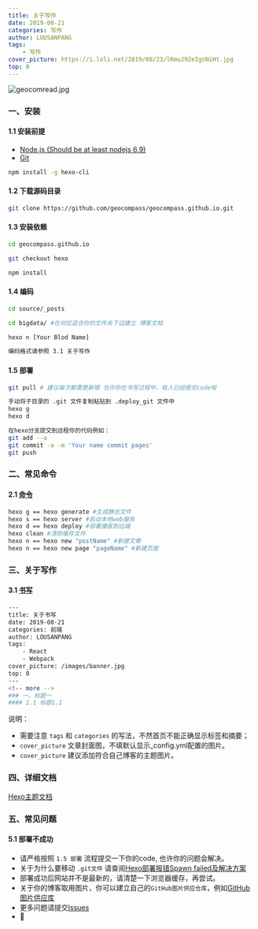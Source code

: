 ```yaml
---
title: 关于写作
date: 2019-08-21
categories: 写作
author: LOUSANPANG
tags:
    - 写作
cover_picture: https://i.loli.net/2019/08/23/lRmuJ92eIgnNiHt.jpg
top: 0
---
```


![geocomread.jpg](https://i.loli.net/2019/08/23/lRmuJ92eIgnNiHt.jpg)

### 一、安装
#### 1.1 安装前提
* [Node.js (Should be at least nodejs 6.9)](https://nodejs.org/en/)
* [Git](https://git-scm.com/)
``` bash
npm install -g hexo-cli
```
#### 1.2 下载源码目录
``` bash
git clone https://github.com/geocompass/geocompass.github.io.git
```
#### 1.3 安装依赖
``` bash
cd geocompass.github.io

git checkout hexo

npm install
```
#### 1.4 编码
``` bash
cd source/_posts

cd bigdata/ #在对应适合你的文件夹下边建立 博客文档

hexo n [Your Blod Name]

编码格式请参照 3.1 关于写作
```
#### 1.5 部署
``` bash
git pull # 建议每次都要更新哦 也许你在书写过程中，有人已经提交code啦

手动将子目录的 .git 文件复制粘贴到 .deploy_git 文件中
hexo g
hexo d

在hexo分支提交到远程你的代码例如：
git add --a
git commit -a -m 'Your name commit pages'
git push
```

### 二、常见命令
#### 2.1 [命令](https://hexo.io/zh-cn/docs/commands)
``` bash
hexo g == hexo generate #生成静态文件
hexo s == hexo server #启动本地web服务
hexo d == hexo deploy #部署播客到远端
hexo clean #清除缓存文件
hexo n == hexo new "postName" #新建文章
hexo n == hexo new page "pageName" #新建页面
``` 

### 三、关于写作
#### 3.1 [书写](https://github.com/WongMinHo/hexo-theme-miho/blob/master/_source/blog/installation-configuration.md)
``` bash
---
title: 关于书写
date: 2019-08-21
categories: 前端
author: LOUSANPANG
tags:
    - React
    - Webpack
cover_picture: /images/banner.jpg
top: 0
---
<!-- more -->
### 一、标题一
#### 1.1 标题1.1
``` 
说明：
* 需要注意 `tags` 和 `categories` 的写法，不然首页不能正确显示标签和摘要；
* `cover_picture` 文章封面图，不填默认显示_config.yml配置的图片。
* `cover_picture` 建议添加符合自己博客的主题图片。

### 四、详细文档
[Hexo主题文档](https://blog.minhow.com/2017/08/01/blog/installation-configuration/)

### 五、常见问题
#### 5.1 部署不成功
* 请严格按照 `1.5 部署` 流程提交一下你的code, 也许你的问题会解决。
* 关于为什么要移动 `.git文件` 请查阅[Hexo部署报错Spawn failed及解决方案](https://perry96.com/archives/882898e3.html)
* 部署成功后网站并不是最新的，请清楚一下浏览器缓存，再尝试。
* 关于你的博客取用图片，你可以建立自己的`GitHub图片供应仓库`，例如[GitHub图片供应库](https://github.com/LOUSANPANG/Picture-library)
* 更多问题请提交[Issues](https://github.com/geocompass/geocompass.github.io/issues)
* 📝